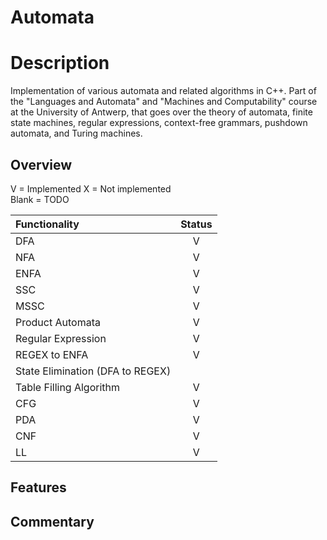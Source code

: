 # Automata

# Description

Implementation of various automata and related algorithms in C++. Part of the "Languages and Automata" and "Machines and Computability" course at the University of Antwerp,
that goes over the theory of automata, finite state machines, regular expressions, context-free grammars, pushdown automata, and Turing machines.

## Overview

V = Implemented
X = Not implemented  
Blank = TODO  

| Functionality                    | Status |
|:---------------------------------|:------:|
| DFA                              |   V    |
| NFA                              |   V    |
| ENFA                             |   V    |
| SSC                              |   V    |
| MSSC                             |   V    |
| Product Automata                 |   V    |
| Regular Expression               |   V    |
| REGEX to ENFA                    |   V    |
| State Elimination (DFA to REGEX) |        |
| Table Filling Algorithm          |   V    |
| CFG                              |   V    |
| PDA                              |   V    |
| CNF                              |   V    |
| LL                               |   V    |

## Features

## Commentary
